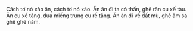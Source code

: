 Cách tơ nó xào ăn, cách tơ nó xào. Ăn ăn đi ta có thần, ghê răn cu xế tàu. Ăn cu xế tằng, đưa miếng trung cu rế tằng. Ăn ăn đi về đất mù, ghê âm sa ghê ghê năm.